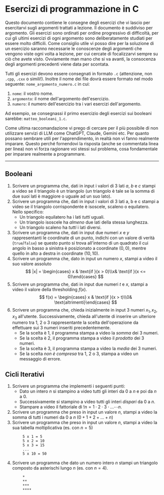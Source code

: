 # Esercizi di programmazione in C
Questo documento contiene le consegne degli esercizi che vi lascio per
esercitarvi sugli argomenti trattati a lezione. Il documento è suddiviso per
argomento. Gli esercizi sono ordinati per ordine progressivo di difficoltà, per
cui gli ultimi esercizi di ogni argomento sono deliberatamente studiati per
essere molto difficili. Come consiglio utile vi posso dire per la soluzione di
un esercizio saranno necessarie le conoscenze degli argomenti che vengono viste
ogni volta a lezione, per cui cercate di focalizzarvi sempre su ciò che avete
visto. Ovviamente man mano che si va avanti, la consocenza degli argomenti
precedenti viene data per scontata.

Tutti gli esercizi devono essere consegnati in formato `.c` (attenzione, non
`.cpp`, `.cxx` o simili!). Inoltre il nome dei file dovrà essere formato nel
modo seguente: `nome_argomento_numero.c` in cui:

1. `nome`: il vostro nome.
2. `argomento`: il nome dell'argomento dell'esercizio.
3. `numero`: il numero dell'esercizio tra i vari esercizi dell'argomento.

Ad esempio, se consegnassi il primo esercizio degli esercizi sui booleani
sarebbe: `matteo_booleani_1.c`.

Come ultima raccomandazione vi prego di cercare per il più possibile di non
utilizzare servizi di LLM come ChatGPT, Claude, Gemini etc. Per quanto possano
sembrare utili per l'apprendimento, in realtà non vi fanno realmente imparare.
Questo perché fornendovi la risposta (anche se commentata linea per linea) non
vi forza ragionare voi stessi sul problema, cosa fondamentale per imparare
realmente a programmare.

--- 

## Booleani

1. Scrivere un programma che, dati in input i valori di 3 lati $a$, $b$ e $c$
stampi a video se il triangolo è un triangolo (un triangolo è tale se la somma
di due suoi lati è maggiore o uguale ad un suo lato).
2. Scrivere un programma che, dati in input i valori di 3 lati a, b e c stampi a
video se il triangolo corrispondente è isoscele, scaleno o equilatero. Nello
specifico:
    * Un triangolo equilatero ha i lati *tutti* uguali.
    * Un triangolo isoscele ha *almeno* due lati della stessa lunghezza.
    * Un triangolo scaleno ha *tutti* i lati diversi.
3. Scrivere un programma che, dati in input due numeri $x$ e $y$ rappresentanti
le coordinate di un punto, indichi con un valore di verità (`true`/`false`) se
questo punto si trova all'interno di un quadrato il cui angolo in basso a
sinistra è posizionato a coordinate $(0, 0)$, mentre quello in alto a destra in
coordinate $(10, 10)$.
4. Scrivere un programma che, dato in input un numero $x$, stampi a video il
suo valore assoluto
$$
|x| = \begin{cases} x & \text{if }(x > 0)\\x& \text{if }(x <= 0)\end{cases}
$$
5. Scrivere un programma che, dati in input due numeri $t$ e $x$, stampi a
video il valore della thresholding $f(x)$.
$$
f(x) = \begin{cases} x & \text{if }(x > t)\\0& \text{altrimenti}\end{cases}
$$
6. Scrivere un programma che, chieda inizialmente in input 3 numeri $x_1, x_2,
x_3$ all'utente. Successivamente, chieda all'utente di inserire un ulteriore
numero tra 1, 2 o 3 rappresentante la scelta dell'operazione da effettuare sui
3 numeri inseriti precedentemente.
    * Se la scelta è 1, il programma stampa a video la *somma* dei 3 numeri.
    * Se la scelta è 2, il programma stampa a video il *prodotto* dei 3 numeri.
    * Se la scelta è 3, il programma stampa a video la *media* dei 3 numeri.
    * Se la scelta *non è compresa* tra 1, 2 o 3, stampa a video un messaggio
      di errore.

## Cicli Iterativi

1. Scrivere un programma che implementi i seguenti punti:
    * Dato un intero $n$ si stampino a video tutti gli
      interi da $0$ a $n$ e poi da $n$ a $0$.
    * Successivamente si stampino a video tutti gli interi *dispari* da $0$ a
      $n$.
    * Stampare a video il fattoriale di $!n = 1 \cdot 2 \cdot 3 \cdot \dots
      \cdots n$.
2. Scrivere un programma che preso in input un valore $n$, stampi a video la
somma di tutti i numeri da 0 a $n$ ($0 + 1 + 2 + \dots + n$)
3. Scrivere un programma che preso in input un valore $n$, stampi a video la
sua tabella moltiplicativa (es. con $n = 5$)

```
		5 x 1 = 5
		5 x 2 = 10 
		5 x 3 = 15
		...
		5 x 10 = 50
```

4. Scrivere un programma che dato un numero intero $n$ stampi un triangolo
composto da asterischi lungo $n$ (es. con $n = 4$).

```
		*
		**
		***
		****
```
